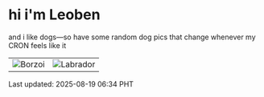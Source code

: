 # hi i'm Leoben

and i like dogs—so have some random dog pics that change whenever my CRON feels like it

|  |  |
|--------|----------|
| ![Borzoi](https://random-dog-vercel.vercel.app/api/random-borzoi?v=1755556465) | ![Labrador](https://random-dog-vercel.vercel.app/api/random-labrador?v=1755556465) |

Last updated: 2025-08-19 06:34 PHT
